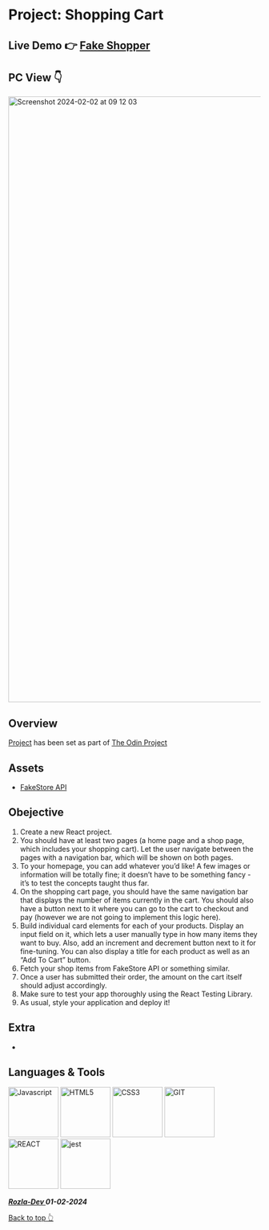 # Project: Shopping Cart

## Live Demo 👉 [Fake Shopper](https://immutable-fakeshop.netlify.app/)

## PC View 👇
<img width="1207" alt="Screenshot 2024-02-02 at 09 12 03" src="https://github.com/curveservices/shopping-cart/assets/101556296/e256aef2-8bc4-4589-8d84-eb5eb12c89fc">

## Overview

[Project](https://www.theodinproject.com/lessons/node-path-react-new-shopping-cart#project-solution) has been set as part of [The Odin Project](https://www.theodinproject.com/)

## Assets

- [FakeStore API](https://fakestoreapi.com/)

## Obejective

1. Create a new React project.
2. You should have at least two pages (a home page and a shop page, which includes your shopping cart). Let the user navigate between the pages with a navigation bar, which will be shown on both pages.
3. To your homepage, you can add whatever you’d like! A few images or information will be totally fine; it doesn’t have to be something fancy - it’s to test the concepts taught thus far.
4. On the shopping cart page, you should have the same navigation bar that displays the number of items currently in the cart. You should also have a button next to it where you can go to the cart to checkout and pay (however we are not going to implement this logic here).
5. Build individual card elements for each of your products. Display an input field on it, which lets a user manually type in how many items they want to buy. Also, add an increment and decrement button next to it for fine-tuning. You can also display a title for each product as well as an “Add To Cart” button.
6. Fetch your shop items from FakeStore API or something similar.
7. Once a user has submitted their order, the amount on the cart itself should adjust accordingly.
8. Make sure to test your app thoroughly using the React Testing Library.
9. As usual, style your application and deploy it!

## Extra

-

## Languages & Tools

<a href="https://javascript.info/">
    <img width="100" alt="Javascript" src="https://cdn.jsdelivr.net/gh/devicons/devicon/icons/javascript/javascript-plain.svg" /></a> 
<a href="https://html.com/html5/">
    <img width="100" alt="HTML5" src="https://cdn.jsdelivr.net/gh/devicons/devicon/icons/html5/html5-plain-wordmark.svg" /></a> 
<a href="https://css3.com/">
    <img width="100" alt="CSS3" src="https://cdn.jsdelivr.net/gh/devicons/devicon/icons/css3/css3-plain-wordmark.svg" /></a> 
<a href="https://git-scm.com/">
    <img width="100" alt="GIT" src="https://cdn.jsdelivr.net/gh/devicons/devicon/icons/git/git-original.svg" /></a>
<a href="https://react.dev/">
    <img width="100" alt="REACT" src="https://cdn.jsdelivr.net/gh/devicons/devicon/icons/react/react-original.svg" /></a>
<a href="https://jestjs.io/">
    <img width="100" alt="jest" src="https://cdn.jsdelivr.net/gh/devicons/devicon/icons/jest/jest-plain.svg" /></a>

**_<a href="https://twitter.com/Crypto_Rozla"> Rozla-Dev </a> 01-02-2024_**

[Back to top 👆](#project:shopping-cart)

